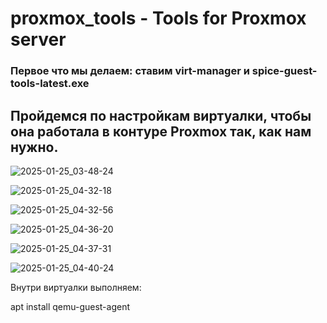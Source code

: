 # proxmox_tools - Tools for Proxmox server

### Первое что мы делаем: ставим virt-manager и spice-guest-tools-latest.exe ###

## Пройдемся по настройкам виртуалки, чтобы она работала в контуре Proxmox так, как нам нужно. ##



![2025-01-25_03-48-24](https://github.com/user-attachments/assets/f453117a-c12e-4251-b570-8edb8e556dbd)


![2025-01-25_04-32-18](https://github.com/user-attachments/assets/77932651-3d95-4c58-bc7d-9d0bb75ad869)


![2025-01-25_04-32-56](https://github.com/user-attachments/assets/49c6a0fa-0f00-4f66-81d9-e616396a43b4)




![2025-01-25_04-36-20](https://github.com/user-attachments/assets/e0c408f7-8e78-4e06-90ef-4a6dc5f13658)

![2025-01-25_04-37-31](https://github.com/user-attachments/assets/2506ec85-6ed4-4475-9f56-c71701310568)




![2025-01-25_04-40-24](https://github.com/user-attachments/assets/97ccd069-cfb8-4db0-922e-45d0fb0ffd59)

Внутри виртуалки выполняем:

apt install qemu-guest-agent

